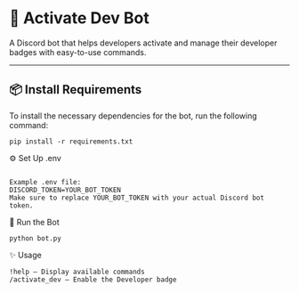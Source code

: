 # 🤖 **Activate Dev Bot**

A Discord bot that helps developers activate and manage their developer badges with easy-to-use commands.

---

## 📦 **Install Requirements**

To install the necessary dependencies for the bot, run the following command:

```
pip install -r requirements.txt
```

⚙️ Set Up .env
``` Create a .env file in the root directory of your project and add the required environment variables, such as your Discord bot token.

Example .env file:
DISCORD_TOKEN=YOUR_BOT_TOKEN
Make sure to replace YOUR_BOT_TOKEN with your actual Discord bot token.
```

🚀 Run the Bot
``` After setting up your .env file, run the bot with the following command:
python bot.py
 ``` 
✨ Usage
``` Once the bot is running, you can interact with it in your Discord server using commands like:
!help — Display available commands
/activate_dev — Enable the Developer badge
```

